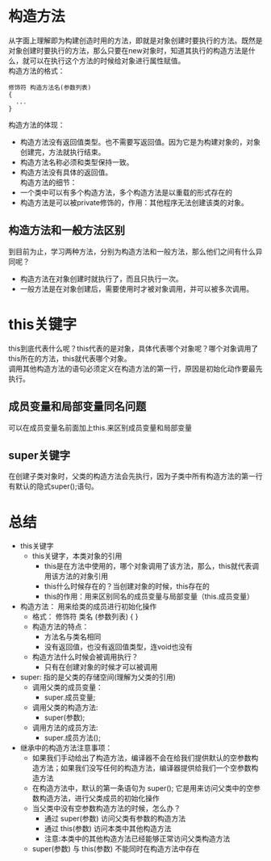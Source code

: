 # 构造方法
  从字面上理解即为构建创造时用的方法，即就是对象创建时要执行的方法。既然是对象创建时要执行的方法，那么只要在new对象时，知道其执行的构造方法是什么，就可以在执行这个方法的时候给对象进行属性赋值。  
  构造方法的格式：  
  ```
  修饰符 构造方法名(参数列表)
  {
    ...
  }
  ```  
  构造方法的体现：  
  * 构造方法没有返回值类型。也不需要写返回值。因为它是为构建对象的，对象创建完，方法就执行结束。
  * 构造方法名称必须和类型保持一致。
  * 构造方法没有具体的返回值。  
  构造方法的细节：
  * 一个类中可以有多个构造方法，多个构造方法是以重载的形式存在的
  * 构造方法是可以被private修饰的，作用：其他程序无法创建该类的对象。  
## 构造方法和一般方法区别
  到目前为止，学习两种方法，分别为构造方法和一般方法，那么他们之间有什么异同呢？ 
  * 构造方法在对象创建时就执行了，而且只执行一次。 
  * 一般方法是在对象创建后，需要使用时才被对象调用，并可以被多次调用。  
# this关键字
  this到底代表什么呢？this代表的是对象，具体代表哪个对象呢？哪个对象调用了this所在的方法，this就代表哪个对象。  
  调用其他构造方法的语句必须定义在构造方法的第一行，原因是初始化动作要最先执行。  
## 成员变量和局部变量同名问题
  可以在成员变量名前面加上this.来区别成员变量和局部变量  
## super关键字
  在创建子类对象时，父类的构造方法会先执行，因为子类中所有构造方法的第一行有默认的隐式super();语句。  
# 总结
  * this关键字
    + this关键字，本类对象的引用
      - this是在方法中使用的，哪个对象调用了该方法，那么，this就代表调用该方法的对象引用
      - this什么时候存在的？当创建对象的时候，this存在的
      - this的作用：用来区别同名的成员变量与局部变量（this.成员变量）
  * 构造方法： 用来给类的成员进行初始化操作
    + 格式： 修饰符 类名 (参数列表) { }
    + 构造方法的特点：
      - 方法名与类名相同
      - 没有返回值，也没有返回值类型，连void也没有
    + 构造方法什么时候会被调用执行？
      - 只有在创建对象的时候才可以被调用 
  * super: 指的是父类的存储空间(理解为父类的引用)
    + 调用父类的成员变量：
      - super.成员变量;
    + 调用父类的构造方法:
      - super(参数);
    + 调用方法的成员方法:
      - super.成员方法();
  * 继承中的构造方法注意事项：
    + 如果我们手动给出了构造方法，编译器不会在给我们提供默认的空参数构造方法；如果我们没写任何的构造方法，编译器提供给我们一个空参数构造方法
    + 在构造方法中，默认的第一条语句为 super(); 它是用来访问父类中的空参数构造方法，进行父类成员的初始化操作
    + 当父类中没有空参数构造方法的时候，怎么办？
      - 通过 super(参数) 访问父类有参数的构造方法
      - 通过 this(参数) 访问本类中其他构造方法
      - 注意:本类中的其他构造方法已经能够正常访问父类构造方法
    + super(参数) 与 this(参数) 不能同时在构造方法中存在